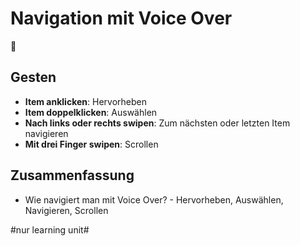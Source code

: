 # Navigation mit Voice Over
🦮

## Gesten
- **Item anklicken**: Hervorheben
- **Item doppelklicken**: Auswählen
- **Nach links oder rechts swipen**: Zum nächsten oder letzten Item navigieren
- **Mit drei Finger swipen**: Scrollen

## Zusammenfassung
- Wie navigiert man mit Voice Over? - Hervorheben, Auswählen, Navigieren, Scrollen


#nur learning unit#